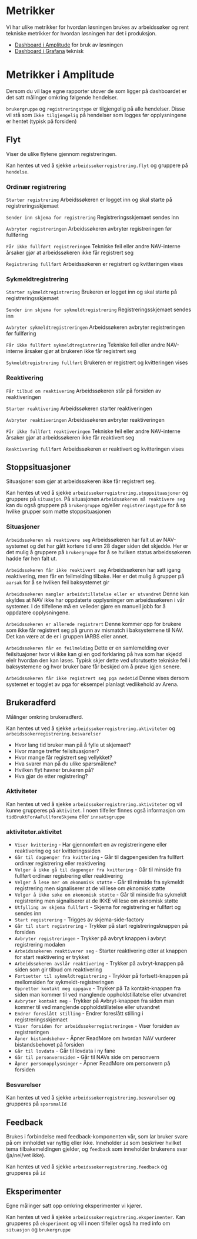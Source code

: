 # Metrikker

Vi har ulike metrikker for hvordan løsningen brukes av arbeidssøker og rent tekniske metrikker for hvordan løsningen har det i produksjon.

-   [Dashboard i Amplitude](https://analytics.amplitude.com/nav/dashboard/jbs02pj) for bruk av løsningen
-   [Dashboard i Grafana](https://grafana.nais.io/d/000000283/nais-app-dashbord?orgId=1&refresh=1m&var-interval=$__auto_interval_interval&var-datasource=prod-gcp&var-team=tbd&var-app=poa-arbeidssokerregistrering&var-namespace=paw&var-docker_image=c6938a0fe9fbc0cd6076ebb2ffa13e1069e6f4ce&var-ingress_url=All) teknisk

# Metrikker i Amplitude

Dersom du vil lage egne rapporter utover de som ligger på dashboardet er det satt målinger omkring følgende hendelser.

`brukergruppe` og `registreringstype` er tilgjengelig på alle hendelser. Disse vil stå som `Ikke tilgjengelig` på hendelser som logges før opplysningene er hentet (typisk på forsiden)

## Flyt

Viser de ulike flytene gjennom registreringen.

Kan hentes ut ved å sjekke `arbeidssokerregistrering.flyt` og gruppere på `hendelse`.

### Ordinær registrering

`Starter registrering`
Arbeidssøkeren er logget inn og skal starte på registreringsskjemaet

`Sender inn skjema for registrering`
Registreringsskjemaet sendes inn

`Avbryter registreringen`
Arbeidssøkeren avbryter registreringen før fullføring

`Får ikke fullført registreringen`
Tekniske feil eller andre NAV-interne årsaker gjør at arbeidssøkeren ikke får registrert seg

`Registrering fullført`
Arbeidssøkeren er registrert og kvitteringen vises

### Sykmeldtregistrering

`Starter sykmeldtregistrering`
Brukeren er logget inn og skal starte på registreringsskjemaet

`Sender inn skjema for sykmeldtregistrering`
Registreringsskjemaet sendes inn

`Avbryter sykmeldtregistreringen`
Arbeidssøkeren avbryter registreringen før fullføring

`Får ikke fullført sykmeldtregistrering`
Tekniske feil eller andre NAV-interne årsaker gjør at brukeren ikke får registrert seg

`Sykmeldtregistrering fullført`
Brukeren er registrert og kvitteringen vises

### Reaktivering

`Får tilbud om reaktivering`
Arbeidssøkeren står på forsiden av reaktiveringen

`Starter reaktivering`
Arbeidssøkeren starter reaktiveringen

`Avbryter reaktiveringen`
Arbeidssøkeren avbryter reaktiveringen

`Får ikke fullført reaktiveringen`
Tekniske feil eller andre NAV-interne årsaker gjør at arbeidssøkeren ikke får reaktivert seg

`Reaktivering fullført`
Arbeidssøkeren er reaktivert og kvitteringen vises

## Stoppsituasjoner

Situasjoner som gjør at arbeidssøkeren ikke får registrert seg.

Kan hentes ut ved å sjekke `arbeidssokerregistrering.stoppsituasjoner` og gruppere på `situasjon`.
På situasjonen `Arbeidssøkeren må reaktivere seg` kan du også gruppere på `brukergruppe` og/eller `registreringstype` for å se hvilke grupper som møtte stoppsituasjonen

### Situasjoner

`Arbeidssøkeren må reaktivere seg`
Arbeidssøkeren har falt ut av NAV-systemet og det har gått kortere tid enn 28 dager siden det skjedde.
Her er det mulig å gruppere på `brukergruppe` for å se hvilken status arbeidssøkeren hadde før hen falt ut.

`Arbeidssøkeren får ikke reaktivert seg`
Arbeidssøkeren har satt igang reaktivering, men får en feilmelding tilbake.
Her er det mulig å grupper på `aarsak` for å se hvilken feil baksystemet gir

`Arbeidssøkeren mangler arbeidstillatelse eller er utvandret`
Denne kan skyldes at NAV ikke har oppdaterte opplysninger om arbeidssøkeren i vår systemer.
I de tilfellene må en veileder gjøre en manuell jobb for å oppdatere opplysningene.

`Arbeidssøkeren er allerede registrert`
Denne kommer opp for brukere som ikke får registrert seg på grunn av mismatch i baksystemene til NAV.
Det kan være at de er i gruppen IARBS eller annet.

`Arbeidssøkeren får en feilmelding`
Dette er en samlemelding over feilsituajoner hvor vi ikke kan gi en god forklaring på hva som har skjedd elelr hvordan den kan løses.
Typisk skjer dette ved uforutsette tekniske feil i baksystemene og hvor bruker bare får beskjed om å prøve igjen senere.

`Arbeidssøkeren får ikke registrert seg pga nedetid`
Denne vises dersom systemet er togglet av pga for eksempel planlagt vedlikehold av Arena.

## Brukeradferd

Målinger omkring brukeradferd.

Kan hentes ut ved å sjekke `arbeidssokerregistrering.aktiviteter` og `arbeidssokerregistrering.besvarelser`

-   Hvor lang tid bruker man på å fylle ut skjemaet?
-   Hvor mange treffer feilsituasjoner?
-   Hvor mange får registrert seg vellykket?
-   Hva svarer man på du ulike spørsmålene?
-   Hvilken flyt havner brukeren på?
-   Hva gjør de etter registrering?

### Aktiviteter

Kan hentes ut ved å sjekke `arbeidssokerregistrering.aktiviteter` og vil kunne grupperes på `aktivitet`.
I noen tilfeller finnes også informasjon om `tidBruktForAaFullforeSkjema` eller `innsatsgruppe`

### aktiviteter.aktivitet

-   `Viser kvittering` - Har gjennomført en av registreringene eller reaktivering og ser kvitteringssiden
-   `Går til dagpenger fra kvittering` - Går til dagpengesiden fra fullført ordinær registrering eller reaktivering
-   `Velger å ikke gå til dagpenger fra kvittering` - Går til minside fra fullført ordinær registrering eller reaktivering
-   `Velger å lese mer om økonomisk støtte` - Går til minside fra sykmeldt registrering men signaliserer at de vil lese om øknomisk støtte
-   `Velger å ikke søke om økonomisk støtte` - Går til minside fra sykmeldt registrering men signaliserer at de IKKE vil lese om øknomisk støtte
-   `Utfylling av skjema fullført` - Skjema for registrering er fullført og sendes inn
-   `Start registrering` - Trigges av skjema-side-factory
-   `Går til start registrering` - Trykker på start registreringsknappen på forsiden
-   `Avbryter registreringen` - Trykker på avbryt knappen i avbryt registrering modalen
-   `Arbeidssøkeren reaktiverer seg` - Starter reaktivering etter at knappen for start reaktivering er trykket
-   `Arbeidssøkeren avslår reaktivering` - Trykker på avbryt-knappen på siden som gir tilbud om reaktivering
-   `Fortsetter til sykmeldtregistrering` - Trykker på fortsett-knappen på mellomsiden for sykmeldt-registreringen
-   `Oppretter kontakt meg oppgave` - Trykker på Ta kontakt-knappen fra siden man kommer til ved manglende oppholdstillatelse eller utvandret
-   `Avbryter kontakt meg` - Trykker på Avbryt-knappen fra siden man kommer til ved manglende oppholdstillatelse eller utvandret
-   `Endrer foreslått stilling` - Endrer foreslått stilling i registreringsskjemaet
-   `Viser forsiden for arbeidssøkerregistreringen` - Viser forsiden av registreringen
-   `Åpner bistandsbehov` - Åpner ReadMore om hvordan NAV vurderer bistandsbehovet på forsiden
-   `Går til lovdata` - Går til lovdata i ny fane
-   `Går til personvernsiden` - Går til NAVs side om personvern
-   `Åpner personopplysninger` - Åpner ReadMore om personvern på forsiden

### Besvarelser

Kan hentes ut ved å sjekke `arbeidssokerregistrering.besvarelser` og grupperes på `sporsmalId`

## Feedback

Brukes i forbindelse med feedback-komponenten vår, som lar bruker svare på om innholdet var nyttig eller ikke.
Inneholder `id` som beskriver hvilket tema tilbakemeldingen gjelder, og `feedback` som inneholder brukerens svar (ja/nei/vet ikke).

Kan hentes ut ved å sjekke `arbeidssokerregistrering.feedback` og grupperes på `id`

## Eksperimenter

Egne målinger satt opp omkring eksperimenter vi kjører.

Kan hentes ut ved å sjekke `arbeidssokerregistrering.eksperimenter`.
Kan grupperes på `eksperiment` og vil i noen tilfeller også ha med info om `situasjon` og `brukergruppe`
